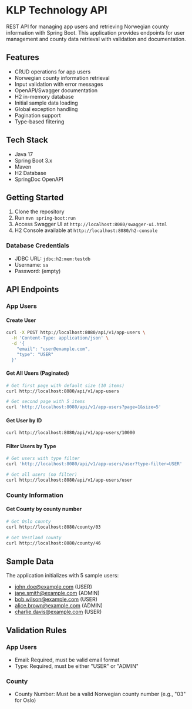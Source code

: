 # KLP Technology API

REST API for managing app users and retrieving Norwegian county information with Spring Boot. This application provides endpoints for user management and county data retrieval with validation and documentation.

## Features
- CRUD operations for app users
- Norwegian county information retrieval
- Input validation with error messages
- OpenAPI/Swagger documentation
- H2 in-memory database
- Initial sample data loading
- Global exception handling
- Pagination support
- Type-based filtering

## Tech Stack
- Java 17
- Spring Boot 3.x
- Maven
- H2 Database
- SpringDoc OpenAPI

## Getting Started
1. Clone the repository
2. Run `mvn spring-boot:run`
3. Access Swagger UI at `http://localhost:8080/swagger-ui.html`
4. H2 Console available at `http://localhost:8080/h2-console`

### Database Credentials
- JDBC URL: `jdbc:h2:mem:testdb`
- Username: `sa`
- Password: (empty)

## API Endpoints

### App Users

#### Create User
```bash
curl -X POST http://localhost:8080/api/v1/app-users \
  -H 'Content-Type: application/json' \
  -d '{
    "email": "user@example.com",
    "type": "USER"
  }'
```

#### Get All Users (Paginated)
```bash
# Get first page with default size (10 items)
curl http://localhost:8080/api/v1/app-users

# Get second page with 5 items
curl 'http://localhost:8080/api/v1/app-users?page=1&size=5'
```

#### Get User by ID
```bash
curl http://localhost:8080/api/v1/app-users/10000
```

#### Filter Users by Type
```bash
# Get users with type filter
curl 'http://localhost:8080/api/v1/app-users/user?type-filter=USER'

# Get all users (no filter)
curl http://localhost:8080/api/v1/app-users/user
```

### County Information

#### Get County by county number
```bash
# Get Oslo county
curl http://localhost:8080/county/03

# Get Vestland county
curl http://localhost:8080/county/46
```

## Sample Data
The application initializes with 5 sample users:
- john.doe@example.com (USER)
- jane.smith@example.com (ADMIN)
- bob.wilson@example.com (USER)
- alice.brown@example.com (ADMIN)
- charlie.davis@example.com (USER)

## Validation Rules
### App Users
- Email: Required, must be valid email format
- Type: Required, must be either "USER" or "ADMIN"

### County
- County Number: Must be a valid Norwegian county number (e.g., "03" for Oslo)